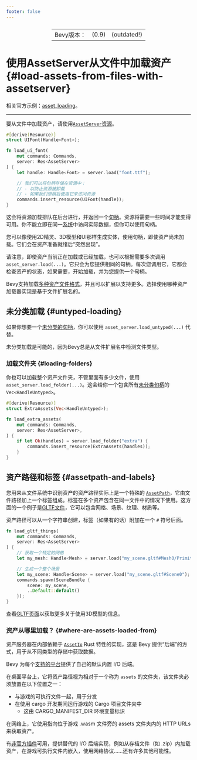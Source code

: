 ```yaml
---
footer: false
---
```

<table style="display:flex;justify-content:center">
  <tr>
    <td>Bevy版本：</td>
    <td>(0.9)</td>
    <td>(outdated!)</td>
  </tr>
</table>

# 使用AssetServer从文件中加载资产 {#load-assets-from-files-with-assetserver}

相关官方示例：[asset_loading](https://github.com/bevyengine/bevy/blob/v0.9.1/examples/asset/asset_loading.rs)。

----

要从文件中加载资产，请使用[`AssetServer`](https://docs.rs/bevy/0.9.1/bevy/asset/struct.AssetServer.html)[资源](/book/14.programming/14.6res)。
```rust 
#[derive(Resource)]
struct UIFont(Handle<Font>);

fn load_ui_font(
    mut commands: Commands,
    server: Res<AssetServer>
) {
    let handle: Handle<Font> = server.load("font.ttf");

    // 我们可以将句柄存储在资源中：
    // - 以防止资源被卸载
    // - 如果我们想稍后使用它来访问资源
    commands.insert_resource(UIFont(handle));
}
```
这会将资源加载排队在后台进行，并返回一个[句柄](11.1handles)。资源将需要一些时间才能变得可用。你不能立即在同一[系统](/book/14.programming/14.5systems)中访问实际数据，但你可以使用句柄。

您可以像使用2D精灵、3D模型和UI那样生成实体，使用句柄，即使资产尚未加载。它们会在资产准备就绪后“突然出现”。

请注意，即使资产当前正在加载或已经加载，也可以根据需要多次调用`asset_server.load(...)`。它只会为您提供相同的句柄。每次您调用它，它都会检查资产的状态，如果需要，开始加载，并为您提供一个句柄。

Bevy支持加载[多种资产文件格式](/book/builtins#file-formats)，并且可以扩展以支持更多。选择使用哪种资产加载器实现是基于文件扩展名的。

## 未分类加载 {#untyped-loading}
如果你想要一个[未分类的句柄](11.1handles#untyped-handles)，你可以使用 `asset_server.load_untyped(...)` 代替。

未分类加载是可能的，因为Bevy总是从文件扩展名中检测文件类型。

### 加载文件夹 {#loading-folders}

你也可以加载整个资产文件夹，不管里面有多少文件，使用 `asset_server.load_folder(...)`。这会给你一个包含所有[未分类句柄](11.1handles#untyped-handles)的 `Vec<HandleUntyped>`。
```rust
#[derive(Resource)]
struct ExtraAssets(Vec<HandleUntyped>);

fn load_extra_assets(
    mut commands: Commands,
    server: Res<AssetServer>,
) {
    if let Ok(handles) = server.load_folder("extra") {
        commands.insert_resource(ExtraAssets(handles));
    }
}
```
## 资产路径和标签 {#assetpath-and-labels}
您用来从文件系统中识别资产的资产路径实际上是一个特殊的 [`AssetPath`](https://docs.rs/bevy/0.12.1/bevy/asset/struct.AssetPath.html)，它由文件路径加上一个标签组成。标签在多个资产包含在同一文件中的情况下使用。这方面的一个例子是[GLTF文件](/book/8.3d/8.2gltf)，它可以包含网格、场景、纹理、材质等。

资产路径可以从一个字符串创建，标签（如果有的话）附加在一个 `#` 符号后面。
```rust
fn load_gltf_things(
    mut commands: Commands,
    server: Res<AssetServer>
) {
    // 获取一个特定的网格
    let my_mesh: Handle<Mesh> = server.load("my_scene.gltf#Mesh0/Primitive0");

    // 生成一个整个场景
    let my_scene: Handle<Scene> = server.load("my_scene.gltf#Scene0");
    commands.spawn(SceneBundle {
        scene: my_scene,
        ..Default::default()
    });
}
```
查看[GLTF页面](/book/8.3d/8.2gltf)以获取更多关于使用3D模型的信息。

### 资产从哪里加载？ {#where-are-assets-loaded-from}
资产服务器在内部依赖于 [`AssetIo`](https://docs.rs/bevy/0.12.1/bevy/asset/trait.AssetIo.html) Rust 特性的实现，这是 Bevy 提供“后端”的方式，用于从不同类型的存储中获取数据。

Bevy 为每个[支持的平台](/book/17.platforms/introduction)提供了自己的默认内置 I/O 后端。

在桌面平台上，它将资产路径视为相对于一个称为 `assets` 的文件夹，该文件夹必须放置在以下位置之一：
- 与游戏的可执行文件一起，用于分发
- 在使用 cargo 开发期间运行游戏的 Cargo 项目文件夹中
    - 这由 CARGO_MANIFEST_DIR 环境变量标识

在网络上，它使用指向位于游戏 .wasm 文件旁的 assets 文件夹内的 HTTP URLs 来获取资产。

有[非官方插件](/book/3.setup/3.4unofficial-plugins)可用，提供替代的 I/O 后端实现，例如从存档文件（如 .zip）内加载资产，在游戏可执行文件内嵌入，使用网络协议……还有许多其他可能性。